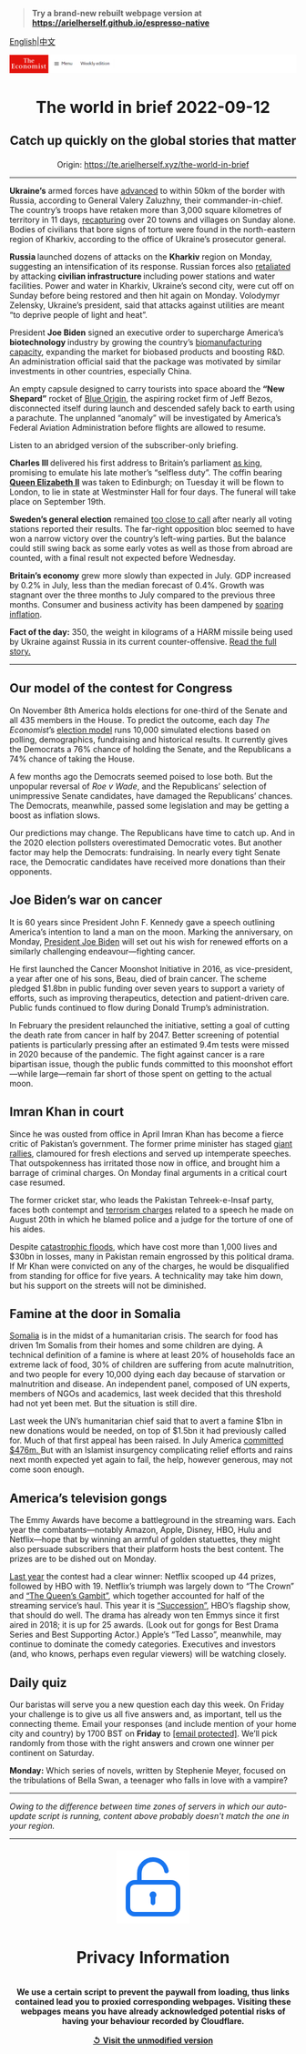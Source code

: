 > **Try a brand-new rebuilt webpage version at https://arielherself.github.io/espresso-native**

[English](https://github.com/arielherself/espresso/blob/main/README.md)|[中文](https://github-com.translate.goog/arielherself/espresso/blob/main/README.md?_x_tr_sl=en&_x_tr_tl=zh-CN&_x_tr_hl=zh-CN&_x_tr_pto=wapp)



![The Economist](menubar.png)

# <p align="center">The world in brief 2022-09-12</p>

## <p align="center">Catch up quickly on the global stories that matter</p>

<p align="center">Origin: <a href="https://te.arielherself.xyz/the-world-in-brief">https://te.arielherself.xyz/the-world-in-brief</a><hr>

<strong>Ukraine’s</strong> armed forces have [advanced](https://te.arielherself.xyz/europe/2022/09/11/is-russia-on-the-run) to within 50km of the border with Russia, according to General Valery Zaluzhny, their commander-in-chief<em>.</em> The country’s troops have retaken more than 3,000 square kilometres of territory in 11 days, [recapturing](https://te.arielherself.xyz/europe/2022/09/09/ukraine-seizes-the-initiative-in-the-east) over 20 towns and villages on Sunday alone. Bodies of civilians that bore signs of torture were found in the north-eastern region of Kharkiv, according to the office of Ukraine’s prosecutor general.

<strong>Russia </strong>launched dozens of attacks on the <strong>Kharkiv</strong> region on Monday, suggesting an intensification of its response. Russian forces also [retaliated](https://te.arielherself.xyz/europe/2022/09/11/is-russia-on-the-run) by attacking <strong>civilian infrastructure </strong>including power stations and water facilities. Power and water in Kharkiv, Ukraine’s second city, were cut off on Sunday before being restored and then hit again on Monday. Volodymyr Zelensky, Ukraine’s president, said that attacks against utilities are meant “to deprive people of light and heat”.

President <strong>Joe Biden</strong> signed an executive order to supercharge America’s <strong>biotechnology </strong>industry by growing the country’s [biomanufacturing capacity](https://te.arielherself.xyz/business/american-biotechnology-is-booming/21803495), expanding the market for biobased products and boosting R&amp;D. An administration official said that the package was motivated by similar investments in other countries, especially China.

An empty capsule designed to carry tourists into space aboard the <strong>“New Shepard”</strong> rocket of [Blue Origin](https://te.arielherself.xyz/the-economist-explains/2021/06/07/what-counts-as-a-journey-into-space), the aspiring rocket firm of Jeff Bezos, disconnected itself during launch and descended safely back to earth using a parachute. The unplanned “anomaly” will be investigated by America’s Federal Aviation Administration before flights are allowed to resume.

Listen to an abridged version of the subscriber-only briefing.

<strong>Charles III </strong>delivered his first address to Britain’s parliament [as king](https://te.arielherself.xyz/britain/2022/09/09/what-will-charles-do-now), promising to emulate his late mother’s “selfless duty”. The coffin bearing [<strong>Queen Elizabeth II</strong>](https://te.arielherself.xyz/leaders/2022/09/08/the-death-of-elizabeth-ii-marks-the-end-of-an-era) was taken to Edinburgh; on Tuesday it will be flown to London, to lie in state at Westminster Hall for four days. The funeral will take place on September 19th.

<strong>Sweden’s general election</strong> remained [too close to call](https://te.arielherself.xyz/europe/2022/09/12/swedens-election-remains-too-close-to-call) after nearly all voting stations reported their results. The far-right opposition bloc seemed to have won a narrow victory over the country’s left-wing parties. But the balance could still swing back as some early votes as well as those from abroad are counted, with a final result not expected before Wednesday.

<strong>Britain’s economy</strong> grew more slowly than expected in July. GDP increased by 0.2% in July, less than the median forecast of 0.4%. Growth was stagnant over the three months to July compared to the previous three months. Consumer and business activity has been dampened by [soaring inflation](https://te.arielherself.xyz/britain/2022/08/11/britains-economy-is-taking-a-drubbing).

<strong>Fact of the day:</strong> 350, the weight in kilograms of a HARM missile being used by Ukraine against Russia in its current counter-offensive. [Read the full story.](https://te.arielherself.xyz/the-economist-explains/2022/09/11/what-are-harm-the-air-to-surface-missiles-destroying-russian-air-defence-radar)

----------

## Our model of the contest for Congress

On November 8th America holds elections for one-third of the Senate and all 435 members in the House. To predict the outcome, each day <em>The Economist</em>’s [election model](https://te.arielherself.xyz/interactive/us-midterms-2022/forecast/senate) runs 10,000 simulated elections based on polling, demographics, fundraising and historical results. It currently gives the Democrats a 76% chance of holding the Senate, and the Republicans a 74% chance of taking the House. 

A few months ago the Democrats seemed poised to lose both. But the unpopular reversal of <em>Roe v Wade</em>, and the Republicans’ selection of unimpressive Senate candidates, have damaged the Republicans’ chances. The Democrats, meanwhile, passed some legislation and may be getting a boost as inflation slows. 

Our predictions may change. The Republicans have time to catch up. And in the 2020 election pollsters overestimated Democratic votes. But another factor may help the Democrats: fundraising. In nearly every tight Senate race, the Democratic candidates have received more donations than their opponents.

## Joe Biden’s war on cancer

It is 60 years since President John F. Kennedy gave a speech outlining America’s intention to land a man on the moon. Marking the anniversary, on Monday, [President Joe Biden](https://te.arielherself.xyz/briefing/2020/07/04/joe-biden-has-a-good-chance-of-becoming-a-surprisingly-activist-president) will set out his wish for renewed efforts on a similarly challenging endeavour—fighting cancer.

He first launched the Cancer Moonshot Initiative in 2016, as vice-president, a year after one of his sons, Beau, died of brain cancer. The scheme pledged $1.8bn in public funding over seven years to support a variety of efforts, such as improving therapeutics, detection and patient-driven care. Public funds continued to flow during Donald Trump’s administration.

In February the president relaunched the initiative, setting a goal of cutting the death rate from cancer in half by 2047. Better screening of potential patients is particularly pressing after an estimated 9.4m tests were missed in 2020 because of the pandemic. The fight against cancer is a rare bipartisan issue, though the public funds committed to this moonshot effort—while large—remain far short of those spent on getting to the actual moon.

## Imran Khan in court

Since he was ousted from office in April Imran Khan has become a fierce critic of Pakistan’s government. The former prime minister has staged [giant rallies](https://te.arielherself.xyz/1843/2022/08/25/on-the-comeback-trail-with-imran-khan), clamoured for fresh elections and served up intemperate speeches. That outspokenness has irritated those now in office, and brought him a barrage of criminal charges. On Monday final arguments in a critical court case resumed.  
  
 The former cricket star, who leads the Pakistan Tehreek-e-Insaf party, faces both contempt and [terrorism charges](https://te.arielherself.xyz/asia/2022/08/25/pakistans-government-wields-anti-terror-laws-against-imran-khan) related to a speech he made on August 20th in which he blamed police and a judge for the torture of one of his aides. 

Despite [catastrophic floods](https://te.arielherself.xyz/asia/2022/08/30/pakistan-has-been-hit-by-its-worst-floods-in-recent-memory), which have cost more than 1,000 lives and $30bn in losses, many in Pakistan remain engrossed by this political drama. If Mr Khan were convicted on any of the charges, he would be disqualified from standing for office for five years. A technicality may take him down, but his support on the streets will not be diminished.

## Famine at the door in Somalia

[Somalia](https://te.arielherself.xyz/middle-east-and-africa/2022/07/25/somalia-is-on-the-brink-of-starvation) is in the midst of a humanitarian crisis. The search for food has driven 1m Somalis from their homes and some children are dying. A technical definition of a famine is where at least 20% of households face an extreme lack of food, 30% of children are suffering from acute malnutrition, and two people for every 10,000 dying each day because of starvation or malnutrition and disease. An independent panel, composed of UN experts, members of NGOs and academics, last week decided that this threshold had not yet been met. But the situation is still dire. 

Last week the UN’s humanitarian chief said that to avert a famine $1bn in new donations would be needed, on top of $1.5bn it had previously called for. Much of that first appeal has been raised. In July America [committed $476m. ](https://te.arielherself.xyz/leaders/2022/07/28/somalia-needs-urgent-help-to-avert-a-catastrophic-famine)But with an Islamist insurgency complicating relief efforts and rains next month expected yet again to fail, the help, however generous, may not come soon enough.

## America’s television gongs

The Emmy Awards have become a battleground in the streaming wars. Each year the combatants—notably Amazon, Apple, Disney, HBO, Hulu and Netflix—hope that by winning an armful of golden statuettes, they might also persuade subscribers that their platform hosts the best content. The prizes are to be dished out on Monday.

[Last year](https://te.arielherself.xyz/prospero/2020/09/21/despite-a-changed-television-landscape-the-emmys-had-a-familiar-feel) the contest had a clear winner: Netflix scooped up 44 prizes, followed by HBO with 19. Netflix’s triumph was largely down to “The Crown” and [“The Queen’s Gambit”](https://te.arielherself.xyz/graphic-detail/2020/11/13/the-queens-gambit-is-right-young-chess-stars-always-usurp-the-old), which together accounted for half of the streaming service’s haul. This year it is [“Succession”](https://te.arielherself.xyz/culture/2021/10/29/the-success-of-succession-proves-the-virtue-of-hateful-characters), HBO’s flagship show, that should do well. The drama has already won ten Emmys since it first aired in 2018; it is up for 25 awards. (Look out for gongs for Best Drama Series and Best Supporting Actor.) Apple’s “Ted Lasso”, meanwhile, may continue to dominate the comedy categories. Executives and investors (and, who knows, perhaps even regular viewers) will be watching closely.

## Daily quiz

Our baristas will serve you a new question each day this week. On Friday your challenge is to give us all five answers and, as important, tell us the connecting theme. Email your responses (and include mention of your home city and country) by 1700 BST on <strong>Friday</strong> to [<span class="__cf_email__" data-cfemail="7425011d0e310704061107071b3411171b1a1b191d07005a171b19">[email&#160;protected]</span>](https://mail.google.com/mail/?view=cm&amp;fs=1&amp;tf=1&amp;to=QuizEspresso@te.arielherself.xyz). We’ll pick randomly from those with the right answers and crown one winner per continent on Saturday.  
  
<strong>Monday:</strong> Which series of novels, written by Stephenie Meyer, focused on the tribulations of Bella Swan, a teenager who falls in love with a vampire?

----------

*Owing to the difference between time zones of servers in which our auto-update script is running, content above probably doesn't match the one in your region.*

|<br><div align="center"><img src="unlock.png" /><h1>Privacy Information</h1></div></br>We use a certain script to prevent the paywall from loading, thus links contained lead you to proxied corresponding webpages. Visiting these webpages means you have already acknowledged potential risks of having your behaviour recorded by Cloudflare.<br><br>[&#x21BA; Visit the unmodified version](README.raw.md)<br><br>|
|-----|
